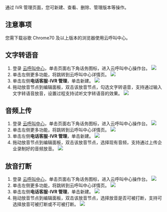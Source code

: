 通过 IVR 管理页面，您可新建、查看、删除、管理版本等操作。
## 注意事项
您需下载谷歌 Chrome70 及以上版本的浏览器使用云呼叫中心。

## 	文字转语音
1. 登录 [云呼叫中心](https://tccc.qcloud.com/login)，单击页面右下角话务图标，进入云呼叫中心操作台。
![](https://main.qcloudimg.com/raw/e014095709bd65e8ac4951f406bd1e79.png)
2. 单击左侧更多功能，将跳转到云呼叫中心详情页。
![](https://main.qcloudimg.com/raw/87bb3af158af2244abe4fba93af1e33f.png)
3. 单击左侧**电话客服**-**IVR 管理**，单击新建。
![](https://main.qcloudimg.com/raw/bf1096ab66f376c37f119a601bbdc88f.png)
4. 拖动放音节点到编辑面板，双击该放音节点，勾选文字转语音，支持通过输入文字转语音放音，设置过程支持试听文字转语音的效果。
![](https://main.qcloudimg.com/raw/760e32abfabce354662ef3c1c4540875.png)

## 音频上传
1. 登录 [云呼叫中心](https://tccc.qcloud.com/login)，单击页面右下角话务图标，进入云呼叫中心操作台。
![](https://main.qcloudimg.com/raw/e014095709bd65e8ac4951f406bd1e79.png)
2. 单击左侧更多功能，将跳转到云呼叫中心详情页。
![](https://main.qcloudimg.com/raw/87bb3af158af2244abe4fba93af1e33f.png)
3. 单击左侧**电话客服**-**IVR 管理**，单击新建。
![](https://main.qcloudimg.com/raw/bf1096ab66f376c37f119a601bbdc88f.png)
4. 拖动放音节点到编辑面板，双击该放音节点，选择现有音频，支持通过上传企业录制好的音频放音。
![](https://main.qcloudimg.com/raw/490b826f5e786b25bb10500457613982.png)

## 放音打断
1. 登录 [云呼叫中心](https://tccc.qcloud.com/login)，单击页面右下角话务图标，进入云呼叫中心操作台。
![](https://main.qcloudimg.com/raw/e014095709bd65e8ac4951f406bd1e79.png)
2. 单击左侧更多功能，将跳转到云呼叫中心详情页。
![](https://main.qcloudimg.com/raw/87bb3af158af2244abe4fba93af1e33f.png)
3. 单击左侧**电话客服**-**IVR 管理**，单击新建。
![](https://main.qcloudimg.com/raw/bf1096ab66f376c37f119a601bbdc88f.png)
4. 拖动放音节点到编辑面板，双击该放音节点，选择放音是否可被打断，支持可选择放音可被打断或不可被打断。
![](https://main.qcloudimg.com/raw/8217b272ae8da93dac3ff787bb33d48d.png)
